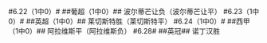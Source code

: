 ﻿#6.22（1中0）#
##葡超（1中0）##
波尔蒂芒让负（波尔蒂芒让平）
#6.23（1中0）#
##英超（1中0）##
莱切斯特胜（莱切斯特平）
#6.24（1中0）#
##西甲（1中0）##
阿拉维斯平（阿拉维斯负）
#6.28#
##英冠##
诺丁汉胜